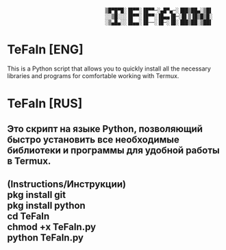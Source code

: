                                     ▒█▀█▀█░▐█▀▀░▐█▀▀─░▄█▀▄─░▐██▒██▄░▒█▌
                                    ░░▒█░░░▐█▀▀░▐█▀▀░▐█▄▄▐█─░█▌▒▐█▒█▒█░
                                    ░▒▄█▄░░▐█▄▄░▐█──░▐█─░▐█░▐██▒██░▒██▌


# TeFaIn [ENG]
This is a Python script that allows you to quickly install all the necessary libraries and programs for comfortable working with Termux.
       
# TeFaIn [RUS]
Это скрипт на языке Python, позволяющий быстро установить все необходимые библиотеки и программы для удобной работы в Termux.
----------------------------------------------------------------------------------------------------------------------------------------
(Instructions/Инструкции)    
pkg install git     
pkg install python         
cd TeFaIn     
chmod +x TeFaIn.py     
python TeFaIn.py     
----------------------------------------------------------------------------------------------------------------------------------------

